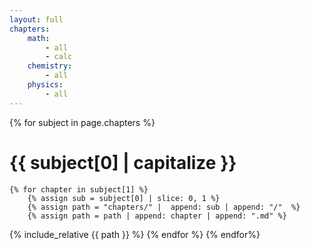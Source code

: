 ```yaml
---
layout: full
chapters:
    math:
        - all
        - calc
    chemistry:
        - all
    physics:
        - all
---
```

{% for subject in page.chapters %}
# {{ subject[0] | capitalize }}
    {% for chapter in subject[1] %}
        {% assign sub = subject[0] | slice: 0, 1 %}
        {% assign path = "chapters/" |  append: sub | append: "/"  %}
        {% assign path = path | append: chapter | append: ".md" %}
{% include_relative {{ path }} %}
    {% endfor %}
{% endfor%}